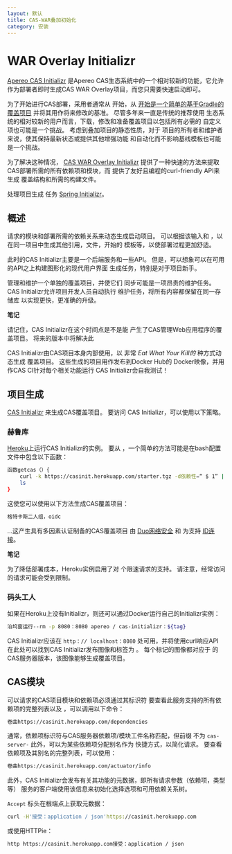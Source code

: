 ```yaml
---
layout: 默认
title: CAS-WAR叠加初始化
category: 安装
---
```


# WAR Overlay Initializr

[Apereo CAS Initializr][initializr] 是Apereo CAS生态系统中的一个相对较新的功能，它允许 作为部署者即时生成CAS WAR Overlay项目，而您只需要快速启动即可。

为了开始进行CAS部署，采用者通常从 开始，从 [开始是一个简单的基于Gradle的覆盖项目](WAR-Overlay-Installation.html) 并将其用作将来修改的基准。 尽管多年来一直是传统的推荐使用 生态系统的相对较新的用户而言，下载，修改和准备覆盖项目以包括所有必需的 自定义项也可能是一个挑战。 考虑到叠加项目的静态性质，对于 项目的所有者和维护者来说，使其保持最新状态或提供其他增强功能 和自动化而不影响基线模板也可能是一个挑战。

为了解决这种情况， [CAS WAR Overlay Initializr][initializr] 提供了一种快速的方法来提取 CAS部署所需的所有依赖项和模块，而 提供了友好且编程的curl-friendly API来生成 覆盖结构和所需的构建文件。

处理项目生成 任务 [Spring Initializr](https://github.com/spring-io/initializr)。

## 概述

请求的模块和部署所需的依赖关系来动态生成启动项目。 可以根据该输入和 ，以在同一项目中生成其他引用，文件，开始的 模板等，以使部署过程更加舒适。

此时的CAS Initializr主要是一个后端服务和一些API。 但是，可以想象可以在可用的API之上构建图形化的现代用户界面 生成任务，特别是对于项目新手。

管理和维护一个单独的覆盖项目，并使它们 同步可能是一项昂贵的维护任务。 CAS Initializr允许项目开发人员自动执行 维护任务，将所有内容都保留在同一存储库 以实现更快，更准确的升级。

<div class="alert alert-info"><strong>笔记</strong>
<p>请记住，CAS Initializr在这个时间点是不是能 
产生了CAS管理Web应用程序的覆盖项目。 将来的版本中将解决此 
</p></div>

CAS Initializr由CAS项目本身内部使用，以 非常 *Eat What Your Kill的* 种方式动态生成 覆盖项目。 这些生成的项目用作发布到Docker Hub的 Docker映像，并用作CAS CI针对每个相关功能运行 CAS Initializr会自我测试！

## 项目生成

[CAS Initializr][initializr] 来生成CAS覆盖项目。 要访问 CAS Initializr，可以使用以下策略。

### 赫鲁库
[Heroku][initializr]上运行CAS Initializr的实例。 要从 ，一个简单的方法可能是在bash配置文件中包含以下函数：

```bash
函数getcas（）{
    curl -k https://casinit.herokuapp.com/starter.tgz -d依赖性=“ $ 1” | tar -xzvf-
    ls
}
```

这使您可以使用以下方法生成CAS覆盖项目：

```bash
格特卡斯二人组，oidc
```

…这产生具有多因素认证制备的CAS覆盖项目 由 [Duo网络安全](../mfa/DuoSecurity-Authentication.html) 和 为支持 [ID连接](OAuth-OpenId-Authentication.html)。

<div class="alert alert-info"><strong>笔记</strong>
<p>为了降低部署成本，Heroku实例启用了对 
个限速请求的支持。 请注意，经常访问的请求可能会受到限制。</p></div>

### 码头工人

如果在Heroku上没有Initializr，则还可以通过Docker运行自己的Initializr实例：

```bash
泊坞窗运行--rm -p 8080：8080 apereo / cas-initializr：${tag}
```

CAS Initializr应该在 `http：// localhost：8080` 处可用，并将使用curl响应API 在此处</a>可以找到CAS Initializr发布图像和标签为 。 每个标记的图像都对应于 的CAS服务器版本，该图像能够生成覆盖项目。</p> 



## CAS模块

可以请求的CAS项目模块和依赖项必须通过其标识符 要查看此服务支持的所有依赖项的完整列表以及 ，可以调用以下命令：



```bash
卷曲https://casinit.herokuapp.com/dependencies
```


通常，依赖项标识符与CAS服务器依赖项/模块工件名称匹配，但前缀 不为 `cas-server-` 此外，可以为某些依赖项分配别名作为 快捷方式，以简化请求。 要查看依赖项及其别名的完整列表，可以使用：



```bash
卷曲https://casinit.herokuapp.com/actuator/info
```


此外，CAS Initializr会发布有关其功能的元数据，即所有请求参数（依赖项，类型等） 服务的客户端使用该信息来初始化选择选项和可用依赖关系树。

`Accept` 标头在根端点上获取元数据：



```bash
curl -H'接受：application / json'https://casinit.herokuapp.com
```


或使用HTTPie：



```bash
http https://casinit.herokuapp.com接受：application / json
```

[initializr]: https://casinit.herokuapp.com/

[initializr]: https://casinit.herokuapp.com/

[initializr]: https://casinit.herokuapp.com/

[initializr]: https://casinit.herokuapp.com/
